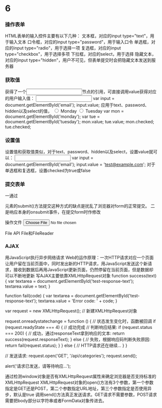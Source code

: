 # 6
### 操作表单
HTML表单的输入控件主要有以下几种：
文本框，对应的input type="text"，用于输入文本
口令框，对应的input type="password"，用于输入口令
单选框，对应的input type="radio"，用于选择一项
复选框，对应的input type="checkbox"，用于选择多项
下拉框，对应的select，用于选择
隐藏文本，对应的input type="hidden"，用户不可见，但表单提交时会把隐藏文本发送到服务器
  
### 获取值
获得了一个<input>节点的引用，可直接调用value获得对应的用户输入值：
<input type="text" id="email">
var input = document.getElementById('email');
input.value; 
应用于text、password、hidden以及select的值，
<label><input type="radio" name="weekday" id="monday" value="1"> Monday</label>
<label><input type="radio" name="weekday" id="tuesday" value="2"> Tuesday</label>
var mon = document.getElementById('monday');
var tue = document.getElementById('tuesday');
mon.value; 
tue.value; 
mon.checked; 
tue.checked; 

### 设置值
设置值和获取值类似，对于text、password、hidden以及select，设置value就可以：
<input type="text" id="email">
var input = document.getElementById('email');
input.value = 'test@example.com';
对于单选框和复选框，设置checked为true或false

### 提交表单
一通过<form>元素的submit()方法提交这种方式的缺点是扰乱了浏览器对form的正常提交。
二是响应<form>本身的onsubmit事件，在提交form时作修改

操作文件
<input type="file">

File API
File和FileReader

### AJAX
用JavaScript执行异步网络请求
Web的运作原理：一次HTTP请求对应一个页面
让用户留在当前页面中，同时发出新的HTTP请求，用JavaScript发送这个新请求，接收到数据后再用JavaScript更新页面，仍然停留在当前页面，但是数据却可以不断地更新
写AJAX主要依靠XMLHttpRequest对象
function success(text) {
    var textarea = document.getElementById('test-response-text');
    textarea.value = text;
}

function fail(code) {
    var textarea = document.getElementById('test-response-text');
    textarea.value = 'Error code: ' + code;
}

var request = new XMLHttpRequest(); // 新建XMLHttpRequest对象

request.onreadystatechange = function () { // 状态发生变化时，函数被回调
    if (request.readyState === 4) { // 成功完成
        // 判断响应结果:
        if (request.status === 200) {
            // 成功，通过responseText拿到响应的文本:
            return success(request.responseText);
        } else {
            // 失败，根据响应码判断失败原因:
            return fail(request.status);
        }
    } else {
        // HTTP请求还在继续...
    }
}

// 发送请求:
request.open('GET', '/api/categories');
request.send();

alert('请求已发送，请等待响应...');

通过检测window对象是否有XMLHttpRequest属性来确定浏览器是否支持标准的XMLHttpRequest
XMLHttpRequest对象的open()方法有3个参数，第一个参数指定是GET还是POST，第二个参数指定URL地址，第三个参数指定是否使用异步，默认是true
调用send()方法真正发送请求。GET请求不需要参数，POST请求需要把body部分以字符串或者FormData对象传进去。
